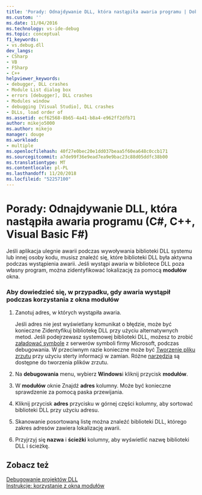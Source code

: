 ```yaml
---
title: 'Porady: Odnajdywanie DLL, która nastąpiła awaria programu | Dokumentacja firmy Microsoft'
ms.custom: ''
ms.date: 11/04/2016
ms.technology: vs-ide-debug
ms.topic: conceptual
f1_keywords:
- vs.debug.dll
dev_langs:
- CSharp
- VB
- FSharp
- C++
helpviewer_keywords:
- debugger, DLL crashes
- Module List dialog box
- errors [debugger], DLL crashes
- Modules window
- debugging [Visual Studio], DLL crashes
- DLLs, load order of
ms.assetid: ecf62568-8b65-4a41-b8a4-e962ff2dfb71
author: mikejo5000
ms.author: mikejo
manager: douge
ms.workload:
- multiple
ms.openlocfilehash: 40f27e0bec20e1dd037beaa5f60ea648c0ccb171
ms.sourcegitcommit: a7de99f36e9ead7ea9e9bac23c88d05ddfc38b00
ms.translationtype: MT
ms.contentlocale: pl-PL
ms.lasthandoff: 11/20/2018
ms.locfileid: "52257100"
---
```

# <a name="how-to-find-which-dll-your-program-crashed-in-c-c-visual-basic-f"></a>Porady: Odnajdywanie DLL, która nastąpiła awaria programu (C#, C++, Visual Basic F#)
  
 Jeśli aplikacja ulegnie awarii podczas wywoływania biblioteki DLL systemu lub innej osoby kodu, musisz znaleźć się, które biblioteki DLL była aktywna podczas wystąpienia awarii. Jeśli wystąpi awaria w bibliotece DLL poza własny program, można zidentyfikować lokalizację za pomocą **modułów** okna.  
  
### <a name="to-find-where-a-crash-occurred-using-the-modules-window"></a>Aby dowiedzieć się, w przypadku, gdy awaria wystąpił podczas korzystania z okna modułów  
  
1.  Zanotuj adres, w których wystąpiła awaria.

    Jeśli adres nie jest wyświetlany komunikat o błędzie, może być konieczne Zidentyfikuj bibliotekę DLL przy użyciu alternatywnych metod. Jeśli podejrzewasz systemowej biblioteki DLL, możesz to zrobić [załadować symbole](../debugger/specify-symbol-dot-pdb-and-source-files-in-the-visual-studio-debugger.md) z serwerów symboli firmy Microsoft, podczas debugowania. W przeciwnym razie konieczne może być [Tworzenie pliku zrzutu](../debugger/using-dump-files.md) przy użyciu sterty informacji w zamian. Różne [narzędzia](https://blogs.msdn.microsoft.com/andrehal/2009/12/31/what-is-a-dump-and-how-do-i-create-one/) są dostępne do tworzenia plików zrzutu.
  
2.  Na **debugowania** menu, wybierz **Windows**i kliknij przycisk **modułów**.  
  
3.  W **modułów** oknie Znajdź **adres** kolumny. Może być konieczne sprawdzenie za pomocą paska przewijania.  
  
4.  Kliknij przycisk **adres** przycisku w górnej części kolumny, aby sortować biblioteki DLL przy użyciu adresu.  
  
5.  Skanowanie posortowaną listę można znaleźć biblioteki DLL, którego zakres adresów zawiera lokalizację awarii.  
  
6.  Przyjrzyj się **nazwa** i **ścieżki** kolumny, aby wyświetlić nazwę biblioteki DLL i ścieżkę.  
  
## <a name="see-also"></a>Zobacz też  
 [Debugowanie projektów DLL](../debugger/debugging-dll-projects.md)   
 [Instrukcje: korzystanie z okna modułów](../debugger/how-to-use-the-modules-window.md)